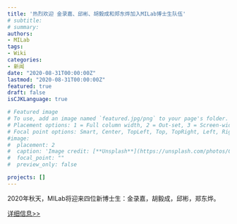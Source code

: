 ```yaml
---
title: '热烈欢迎 金录嘉、邱彬、胡毅成和郑东烨加入MILab博士生队伍'
# subtitle: 
# summary: 
authors:
- MILab
tags:
- Wiki
categories:
- 新闻
date: "2020-08-31T00:00:00Z"
lastmod: "2020-08-31T00:00:00Z"
featured: true
draft: false
isCJKLanguage: true

# Featured image
# To use, add an image named `featured.jpg/png` to your page's folder.
# Placement options: 1 = Full column width, 2 = Out-set, 3 = Screen-width
# Focal point options: Smart, Center, TopLeft, Top, TopRight, Left, Right, BottomLeft, Bottom, BottomRight
#image:
#  placement: 2
#  caption: 'Image credit: [**Unsplash**](https://unsplash.com/photos/CpkOjOcXdUY)'
#  focal_point: ""
#  preview_only: false

projects: []
---
```


2020年秋天，MILab将迎来四位新博士生：金录嘉，胡毅成，邱彬，郑东烨。

[详细信息>>](http://wiki.milab.wiki/pages/viewpage.action?pageId=2064566)
